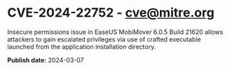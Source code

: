 # CVE-2024-22752 - cve@mitre.org

Insecure permissions issue in EaseUS MobiMover 6.0.5 Build 21620 allows attackers to gain escalated privileges via use of crafted executable launched from the application installation directory.

**Publish date:** 2024-03-07
